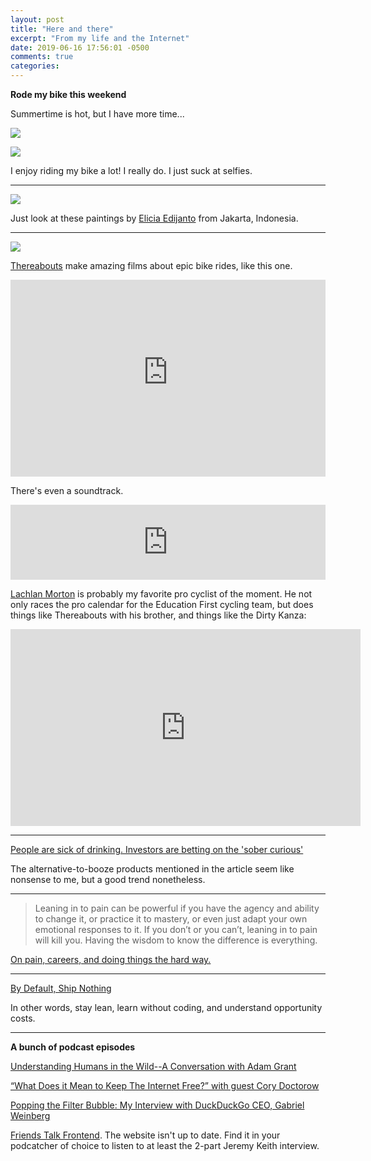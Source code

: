 ```yaml
---
layout: post
title: "Here and there"
excerpt: "From my life and the Internet"
date: 2019-06-16 17:56:01 -0500
comments: true
categories: 
---
```


**Rode my bike this weekend**

Summertime is hot, but I have more time...

![]({{site.baseurl}}/assets/2019/06/IMG_20190615_102239.jpg)

![]({{site.baseurl}}/assets/2019/06/IMG_20190615_101934.jpg)

I enjoy riding my bike a lot! I really do. I just suck at selfies.

---

![]({{site.baseurl}}/assets/2019/06/56ec6930239983.561a0da7eac3d.jpg)

Just look at these paintings by [Elicia Edijanto](https://www.behance.net/eliciaedijanto) from Jakarta, Indonesia.

---

![]({{site.baseurl}}/assets/2019/06/untitled-6229-3.jpg)

[Thereabouts](http://www.thereabouts.com.au/) make amazing films about epic bike rides, like this one.

<iframe width="100%" height="315" src="https://www.youtube-nocookie.com/embed/XuLfbKwcJ6Y" frameborder="0" allow="accelerometer; autoplay; encrypted-media; gyroscope; picture-in-picture" allowfullscreen></iframe>

There's even a soundtrack.

<iframe style="border: 0; width: 100%; height: 120px;" src="https://bandcamp.com/EmbeddedPlayer/album=727248940/size=large/bgcol=ffffff/linkcol=0687f5/tracklist=false/artwork=small/transparent=true/" seamless><a href="http://boxworkmusic.com/album/outskirts-the-shadow-of-the-east-original-soundtrack">Outskirts: The Shadow of the East (Original Soundtrack) by Builder&#39;s Tea</a></iframe>

[Lachlan Morton](https://www.instagram.com/LachlanMorton/) is probably my favorite pro cyclist of the moment. He not only races the pro calendar for the Education First cycling team, but does things like Thereabouts with his brother, and things like the Dirty Kanza:

<iframe width="560" height="315" src="https://www.youtube-nocookie.com/embed/7MJFHWd3XcY" frameborder="0" allow="accelerometer; autoplay; encrypted-media; gyroscope; picture-in-picture" allowfullscreen></iframe>

---

[People are sick of drinking. Investors are betting on the 'sober curious'](https://www.cnn.com/2019/06/08/tech/alcohol-alternative-sober-curious/index.html)

The alternative-to-booze products mentioned in the article seem like nonsense to me, but a good trend nonetheless.

---

>Leaning in to pain can be powerful if you have the agency and ability to change it, or practice it to mastery, or even just adapt your own emotional responses to it.  If you don’t or you can’t, leaning in to pain will kill you.  Having the wisdom to know the difference is everything.

[On pain, careers, and doing things the hard way.](https://charity.wtf/2019/04/30/on-pain-careers-and-doing-things-the-hard-way/)

---

[By Default, Ship Nothing](https://medium.com/@johnpcutler/by-default-ship-nothing-a5d651422aa3)

In other words, stay lean, learn without coding, and understand opportunity costs.

---

**A bunch of podcast episodes**

[Understanding Humans in the Wild--A Conversation with Adam Grant](https://samharris.org/podcasts/158-understanding-humans-wild/)

[“What Does it Mean to Keep The Internet Free?” with guest Cory Doctorow](https://philosophyinpubliclife.org/2019/05/13/4012/)

[Popping the Filter Bubble: My Interview with DuckDuckGo CEO, Gabriel Weinberg](https://fs.blog/gabriel-weinberg/)

[Friends Talk Frontend](https://friendstalkfrontend.com/). The website isn't up to date. Find it in your podcatcher of choice to listen to at least the 2-part Jeremy Keith interview.
